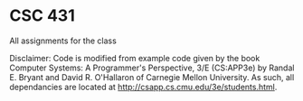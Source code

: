 CSC 431
=======
All assignments for the class

Disclaimer: Code is modified from example code given by the book Computer Systems: A Programmer's Perspective, 3/E (CS:APP3e) by Randal E. Bryant and David R. O'Hallaron of Carnegie Mellon University. 
As such, all dependancies are located at http://csapp.cs.cmu.edu/3e/students.html.
